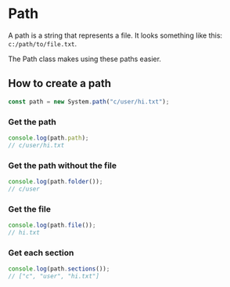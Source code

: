 # Path
A path is a string that represents a file. It looks something like this: `c:/path/to/file.txt`.

The Path class makes using these paths easier.

## How to create a path
```js
const path = new System.path("c/user/hi.txt");
```

### Get the path
```js
console.log(path.path);
// c/user/hi.txt
```

### Get the path without the file
```js
console.log(path.folder());
// c/user
```

### Get the file
```js
console.log(path.file());
// hi.txt
```

### Get each section
```js
console.log(path.sections());
// ["c", "user", "hi.txt"]
```